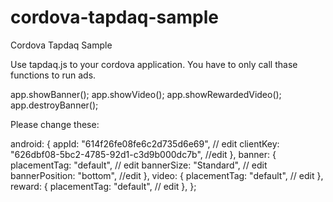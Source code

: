 # cordova-tapdaq-sample
Cordova Tapdaq Sample

Use tapdaq.js to your cordova application.
You have to only call thase functions to run ads.

app.showBanner();
app.showVideo();
app.showRewardedVideo();
app.destroyBanner();

Please change these:

android: {
      appId: "614f26fe08fe6c2d735d6e69", // edit
      clientKey: "626dbf08-5bc2-4785-92d1-c3d9b000dc7b", //edit
    },
    banner: {
      placementTag: "default", // edit
      bannerSize: "Standard", // edit
      bannerPosition: "bottom", //edit
    },
    video: {
      placementTag: "default", // edit
    },
    reward: {
      placementTag: "default", // edit
    },
  };
